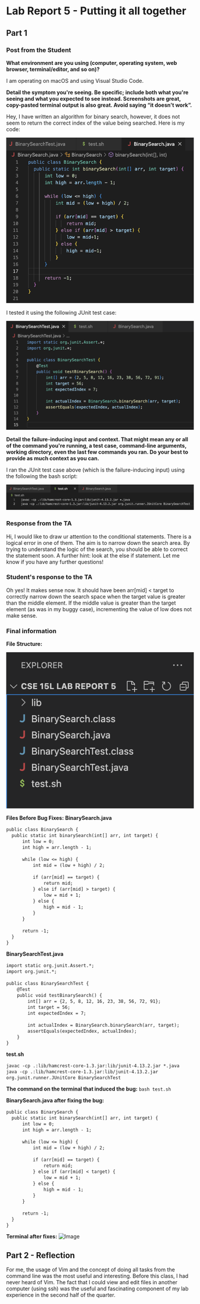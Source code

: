 # Lab Report 5 - Putting it all together

## Part 1
### Post from the Student
**What environment are you using (computer, operating system, web browser, terminal/editor, and so on)?**

I am operating on macOS and using Visual Studio Code.

**Detail the symptom you're seeing. Be specific; include both what you're seeing and what you expected to see instead. Screenshots are great, copy-pasted terminal output is also great. Avoid saying “it doesn't work”.**

Hey, I have written an algorithm for binary search, however, it does not seem to return the correct index of the value being searched. Here is my code:

![Image](main.png)

I tested it using the following JUnit test case:

![Image](test.png)


**Detail the failure-inducing input and context. That might mean any or all of the command you're running, a test case, command-line arguments, working directory, even the last few commands you ran. Do your best to provide as much context as you can.**

I ran the JUnit test case above (which is the failure-inducing input) using the following the bash script:

![Image](bash.png)

### Response from the TA
Hi, I would like to draw ur attention to the conditional statements. There is a logical error in one of them. The aim is to narrow down the search area. By trying to understand the logic of the search, you should be able to correct the statement soon. A further hint: look at the else if statement. Let me know if you have any further questions!

### Student's response to the TA
Oh yes! It makes sense now. It should have been arr[mid] < target to correctly narrow down the search space when the target value is greater than the middle element. If the middle value is greater than the target element (as was in my buggy case), incrementing the value of low does not make sense.

### Final information
**File Structure:**

![Image](file.png)

**Files Before Bug Fixes:**
**BinarySearch.java**
```
public class BinarySearch {
  public static int binarySearch(int[] arr, int target) {
      int low = 0;
      int high = arr.length - 1;

      while (low <= high) {
          int mid = (low + high) / 2;

          if (arr[mid] == target) {
              return mid; 
          } else if (arr[mid] > target) {
              low = mid + 1; 
          } else {
              high = mid - 1; 
          }
      }

      return -1; 
  }
}
```
**BinarySearchTest.java**
```
import static org.junit.Assert.*;
import org.junit.*;

public class BinarySearchTest {
    @Test
    public void testBinarySearch() {
        int[] arr = {2, 5, 8, 12, 16, 23, 38, 56, 72, 91};
        int target = 56;
        int expectedIndex = 7;

        int actualIndex = BinarySearch.binarySearch(arr, target);
        assertEquals(expectedIndex, actualIndex);
    }
}
```

**test.sh**
```
javac -cp .:lib/hamcrest-core-1.3.jar:lib/junit-4.13.2.jar *.java
java -cp .:lib/hamcrest-core-1.3.jar:lib/junit-4.13.2.jar org.junit.runner.JUnitCore BinarySearchTest
```

**The command on the terminal that induced the bug:**
```bash test.sh```

**BinarySearch.java after fixing the bug:**
```
public class BinarySearch {
  public static int binarySearch(int[] arr, int target) {
      int low = 0;
      int high = arr.length - 1;

      while (low <= high) {
          int mid = (low + high) / 2;

          if (arr[mid] == target) {
              return mid; 
          } else if (arr[mid] < target) {
              low = mid + 1; 
          } else {
              high = mid - 1; 
          }
      }

      return -1; 
  }
}
```

**Terminal after fixes:**
![Image](output2.png)

## Part 2 - Reflection
For me, the usage of Vim and the concept of doing all tasks from the command line was the most useful and interesting. Before this class, I had never heard of Vim. The fact that I could view and edit files in another computer (using ssh) was the useful and fascinating component of my lab experience in the second half of the quarter.
